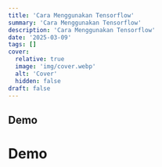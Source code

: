 ```yaml
---
title: 'Cara Menggunakan Tensorflow'
summary: 'Cara Menggunakan Tensorflow'
description: 'Cara Menggunakan Tensorflow'
date: '2025-03-09'
tags: []
cover:
  relative: true
  image: 'img/cover.webp'
  alt: 'Cover'
  hidden: false
draft: false
---
```

## Demo
# Demo